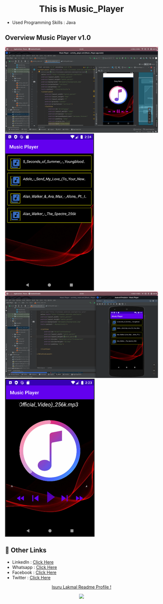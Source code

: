 <h1 align="center">This is Music_Player</h1>

- Used Programming Skills : Java


<h2>Overview Music Player v1.0️ </h2>

![Isuru Lakmal](assets/Screenshot%20from%202022-06-18%2014-25-59.png)
![Isuru Lakmal](assets/Screenshot%20from%202022-06-18%2014-24-23.png)
![Isuru Lakmal](assets/Screenshot%20from%202022-06-18%2014-24-43.png)
![Isuru Lakmal](assets/Screenshot%20from%202022-06-18%2014-23-52.png)



## :link: **Other Links**
- LinkedIn : [Click Here](http://www.linkedin.com/in/isurulakmal99)
- Whatsapp : [Click Here](https://wa.me/message/GWIVXWGZ6AO6F1)
- Facebook : [Click Here](https://www.facebook.com/anushkaisurulakmal.lakmal/)
- Twitter  : [Click Here](https://twitter.com/AnushkaIsuru72?t=5B3SsIFbGZhhmsYqXuX0Yg&s=09)


<p align="center">
<a href="https://github.com/pasindulakshankudaligama/Readme-File-Styles">
Isuru Lakmal Readme Profile !
</a>
</p>

<p align="center">
  <img src="https://capsule-render.vercel.app/api?type=waving&color=gradient&height=80&section=footer"/>
</p>
